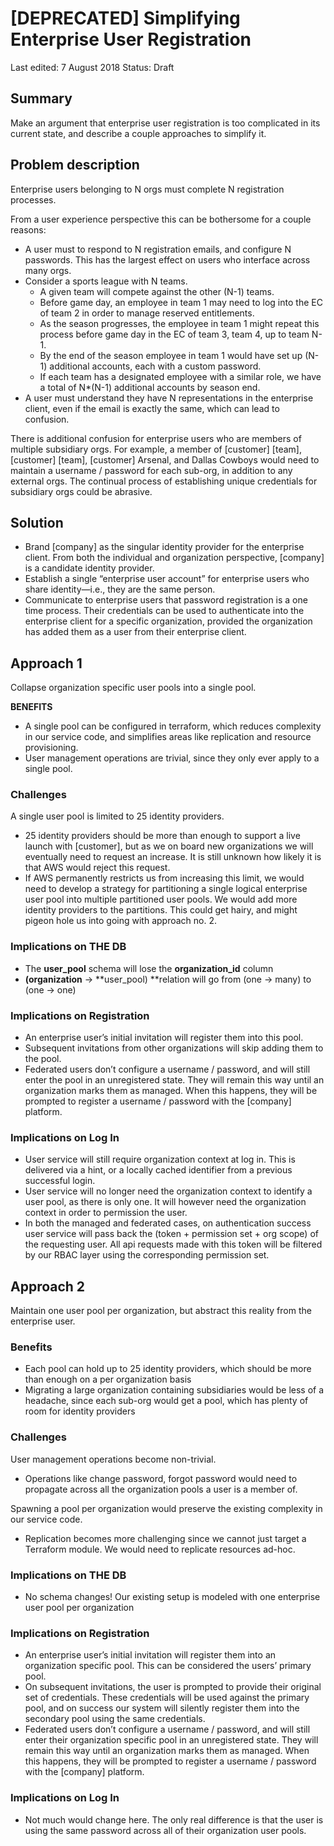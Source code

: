 # **[DEPRECATED] Simplifying Enterprise User Registration**


Last edited: 7 August 2018
Status: Draft

## **Summary**

Make an argument that enterprise user registration is too complicated in its current state, and describe a couple approaches to simplify it.

## **Problem description**

Enterprise users belonging to N orgs must complete N registration processes. 

From a user experience perspective this can be bothersome for a couple reasons:

* A user must to respond to N registration emails, and configure N passwords. This has the largest effect on users who interface across many orgs. 
* Consider a sports league with N teams. 
    * A given team will compete against the other (N-1) teams. 
    * Before game day, an employee in team 1 may need to log into the EC of team 2 in order to manage reserved entitlements.
    * As the season progresses, the employee in team 1 might repeat this process before game day in the EC of team 3, team 4, up to team N-1. 
    * By the end of the season employee in team 1 would have set up (N-1) additional accounts, each with a custom password.
    * If each team has a designated employee with a similar role, we have a total of N*(N-1) additional accounts by season end.
* A user must understand they have N representations in the enterprise client, even if the email is exactly the same, which can lead to confusion.

There is additional confusion for enterprise users who are members of multiple subsidiary orgs. For example, a member of [customer] [team], [customer] [team], [customer] Arsenal, and Dallas Cowboys would need to maintain a username / password for each sub-org, in addition to any external orgs. The continual process of establishing unique credentials for subsidiary orgs could be abrasive.

## **Solution**

* Brand [company] as the singular identity provider for the enterprise client. From both the individual and organization perspective, [company] is a candidate identity provider.
* Establish a single “enterprise user account” for enterprise users who share identity—i.e., they are the same person. 
* Communicate to enterprise users that password registration is a one time process. Their credentials can be used to authenticate into the enterprise client for a specific organization, provided the organization has added them as a user from their enterprise client. 

## Approach 1

Collapse organization specific user pools into a single pool. 

**BENEFITS**

* A single pool can be configured in terraform, which reduces complexity in our service code, and simplifies areas like replication and resource provisioning.
* User management operations are trivial, since they only ever apply to a single pool.

### Challenges

A single user pool is limited to 25 identity providers.

* 25 identity providers should be more than enough to support a live launch with [customer], but as we on board new organizations we will eventually need to request an increase. It is still unknown how likely it is that AWS would reject this request.
* If AWS permanently restricts us from increasing this limit, we would need to develop a strategy for partitioning a single logical enterprise user pool into multiple partitioned user pools. We would add more identity providers to the partitions. This could get hairy, and might pigeon hole us into going with approach no. 2.

### Implications on THE DB

* The **user_pool** schema will lose the **organization_id** column
* **(organization** → **user_pool) **relation will go from (one → many) to (one → one)

### Implications on Registration

*  An enterprise user’s initial invitation will register them into this pool.
* Subsequent invitations from other organizations will skip adding them to the pool.
* Federated users don’t configure a username / password, and will still enter the pool in an unregistered state. They will remain this way until an organization marks them as managed. When this happens, they will be prompted to register a username / password with the [company] platform.

### Implications on Log In

* User service will still require organization context at log in. This is delivered via a hint, or a locally cached identifier from a previous successful login.
* User service will no longer need the organization context to identify a user pool, as there is only one. It will however need the organization context in order to permission the user.
* In both the managed and federated cases, on authentication success user service will pass back the (token + permission set + org scope) of the requesting user. All api requests made with this token will be filtered by our RBAC layer using the corresponding permission set.




## Approach 2


Maintain one user pool per organization, but abstract this reality from the enterprise user.

### Benefits

* Each pool can hold up to 25 identity providers, which should be more than enough on a per organization basis
* Migrating a large organization containing subsidiaries would be less of a headache, since each sub-org would get a pool, which has plenty of room for identity providers

### Challenges

User management operations become non-trivial.

* Operations like change password, forgot password would need to propagate across all the organization pools a user is a member of.

Spawning a pool per organization would preserve the existing complexity in our service code.

* Replication becomes more challenging since we cannot just target a Terraform module. We would need to replicate resources ad-hoc.

### Implications on THE DB

* No schema changes! Our existing setup is modeled with one enterprise user pool per organization

### Implications on Registration

*  An enterprise user’s initial invitation will register them into an organization specific pool. This can be considered the users’ primary pool.
* On subsequent invitations, the user is prompted to provide their original set of credentials. These credentials will be used against the primary pool, and on success our system will silently register them into the secondary pool using the same credentials.
* Federated users don’t configure a username / password, and will still enter their organization specific pool in an unregistered state. They will remain this way until an organization marks them as managed. When this happens, they will be prompted to register a username / password with the [company] platform. 

### Implications on Log In

* Not much would change here. The only real difference is that the user is using the same password across all of their organization user pools.

